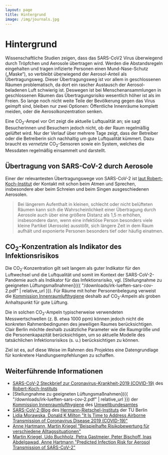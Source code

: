 ```yaml
---
layout: page
title: Hintergrund
image: /img/journals.jpg
---
```

# Hintergrund

Wissenschaftliche Studien zeigen, dass das SARS-CoV2 Virus überwiegend durch Tröpfchen und Aerosole übertragen wird. Werden die Abstandsregeln eingehalten und tragen infizierte Personen einen Mund-Nase-Schutz („Maske“), so verbleibt überwiegend der Aerosol-Anteil als Übertragungsweg. Dieser Übertragungsweg ist vor allem in geschlossenen Räumen problematisch, da dort ein rascher Austausch der Aerosol-beladenen Luft schwierig ist. Deswegen ist bei Menschenansammlungen in geschlossenen Räumen das Übertragungsrisiko wesentlich höher ist als im Freien. So lange noch nicht weite Teile der Bevölkerung gegen das Virus geimpft sind, bleiben nur zwei Optionen: Öffentliche Innenräume komplett meiden, oder die Aerosolkonzentration senken.

Eine CO<sub>2</sub>-Ampel vor Ort zeigt die aktuelle Luftqualität an; sie sagt Besucherinnen und Besuchern jedoch nicht, ob der Raum regelmäßig gelüftet wird. Nur der Verlauf über mehrere Tage zeigt, dass der Betreiber oder die Betreiberin sich nachhaltig um gute Luftqualität kümmert. Dazu braucht es _vernetzte_ CO<sub>2</sub>-Sensoren sowie ein System, welches die Messdaten regelmäßig einsammelt und darstellt.

## Übertragung von SARS-CoV-2 durch Aerosole

Einer der relevantesten Übertragungswege von SARS-CoV-2 ist
[laut Robert-Koch-Institut](https://www.rki.de/DE/Content/InfAZ/N/Neuartiges_Coronavirus/Steckbrief.html)
der Kontakt mit schon beim Atmen und Sprechen, insbesondere aber beim Schreien
und beim Singen ausgeschiedenen Aerosolen.

> Bei längerem Aufenthalt in kleinen, schlecht oder nicht belüfteten Räumen
> kann sich die Wahrscheinlichkeit einer Übertragung durch Aerosole auch über
> eine größere Distanz als 1,5 m erhöhen, insbesondere dann, wenn eine
> infektiöse Person besonders viele kleine Partikel (Aerosole) ausstößt, sich
> längere Zeit in dem Raum aufhält und exponierte Personen besonders tief oder
> häufig einatmen.

## CO<sub>2</sub>-Konzentration als Indikator des Infektionsrisikos

Die CO<sub>2</sub>-Konzentration gilt seit langem als guter Indikator für den
Luftwechsel und die Luftqualität und somit im Kontext der SARS-CoV-2-Pandemie
auch als Indikator für das Infektionsrisiko, vgl.
[Stellungnahme zu geeigneten Lüftungsmaßnahmen]({{ "/downloads/irk-lueften-sars-cov-2.pdf" | relative_url }}).
Für Räume mit hoher Personenbelegung verweist die [Kommission
Innenraumlufthygiene](https://www.umweltbundesamt.de/themen/gesundheit/kommissionen-arbeitsgruppen/kommission-innenraumlufthygiene)
deshalb auf CO<sub>2</sub>-Ampeln als groben Anhaltspunkt für gute Lüftung.

Die in solchen CO<sub>2</sub>-Ampeln typischerweise verwendeten
Messwertschwellen (z. B. etwa 1000 ppm) können jedoch nicht die konkreten
Rahmenbedingunen des jeweiligen Raumes berücksichtigen. Clair Berlin möchte
deshalb zusätzliche Parameter wie die Raumgröße und die Personenkapazität
berücksichtigen, um so aktuelle Modelle des tatsächlichen Infektionsrisikos (s.
u.) berücksichtigen zu können.

Ziel ist es, auf diese Weise im Rahmen des Projektes eine Datengrundlage für
konkretere Handlungsempfehlungen zu schaffen.

## Weiterführende Informationen

* [SARS-CoV-2 Steckbrief zur Coronavirus-Krankheit-2019 (COVID-19)](https://www.rki.de/DE/Content/InfAZ/N/Neuartiges_Coronavirus/Steckbrief.html) des [Robert-Koch-Instituts](https://www.rki.de)
* [Stellungnahme zu geeigneten Lüftungsmaßnahmen]({{ "/downloads/irk-lueften-sars-cov-2.pdf" | relative_url }}) der [Kommission Innenraumlufthygiene](https://www.umweltbundesamt.de/themen/gesundheit/kommissionen-arbeitsgruppen/kommission-innenraumlufthygiene) des [Umweltbundesamtes](https://www.umweltbundesamt.de/)
* [SARS-CoV-2-Blog](https://blogs.tu-berlin.de/hri_sars-cov-2/) des [Hermann-Rietschel-Instituts](https://www.hri.tu-berlin.de/menue/home/) der TU Berlin
* [Lidia Morawska, Donald K Milton "It Is Time to Address Airborne Transmission of Coronavirus Disease 2019 (COVID-19)"](https://doi.org/10.1093/cid/ciaa939)
* [Anne Hartmann, Martin Kriegel "Beispielhafte Risikobewertung für verschiedene Alltagssituationen"](https://doi.org/10.14279/depositonce-10714)
* [Martin Kriegel, Udo Buchholz, Petra Gastmeier, Peter Bischoff, Inas Abdelgawad, Anne Hartmann "Predicted Infection Risk for Aerosol Transmission of SARS-CoV-2"](https://doi.org/10.1101/2020.10.08.20209106)
